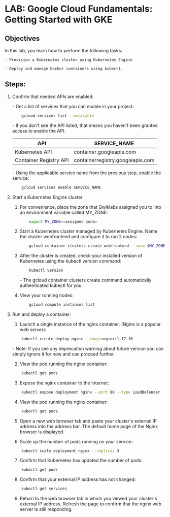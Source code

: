 # LAB: Google Cloud Fundamentals: Getting Started with GKE

## Objectives

In this lab, you learn how to perform the following tasks:

    - Provision a Kubernetes cluster using Kubernetes Engine.

    - Deploy and manage Docker containers using kubectl.

## Steps:

1.  Confirm that needed APIs are enabled:

    _-_ Get a list of services that you can enable in your project:

    ```bash
        gcloud services list --available
    ```

    _-_ If you don't see the API listed, that means you haven't been granted access to enable the API.

    | API                    | SERVICE_NAME                     |
    | ---------------------- | -------------------------------- |
    | Kubernetes API         | container.googleapis.com         |
    | Container Registry API | containerregistry.googleapis.com |

    _-_ Using the applicable service name from the previous step, enable the service:

    ```bash
        gcloud services enable SERVICE_NAME
    ```

2.  Start a Kubernetes Engine cluster

    1.  For convenience, place the zone that Qwiklabs assigned you to into an environment variable called MY_ZONE:

        ```bash
            export MY_ZONE=<assigned zone>
        ```

    2.  Start a Kubernetes cluster managed by Kubernetes Engine. Name the cluster webfrontend and configure it to run 2 nodes:

        ```bash
            gcloud container clusters create webfrontend --zone $MY_ZONE --num-nodes 2
        ```

    3.  After the cluster is created, check your installed version of Kubernetes using the kubectl version command:

        ```bash
            kubectl version
        ```

        _-_ The gcloud container clusters create command automatically authenticated kubectl for you.

    4.  View your running nodes:
        ```bash
            gcloud compute instances list
        ```

3.  Run and deploy a container:

    1.  Launch a single instance of the nginx container. (Nginx is a popular web server):

    ```bash
        kubectl create deploy nginx --image=nginx:1.17.10
    ```

    _-_ Note: If you see any deprecation warning about future version you can simply ignore it for now and can proceed further.

    2.  View the pod running the nginx container:

    ```bash
        kubectl get pods
    ```

    3.  Expose the nginx container to the Internet:

    ```bash
        kubectl expose deployment nginx --port 80 --type LoadBalancer
    ```

    4.  View the pod running the nginx container:

    ```bash
        kubectl get pods
    ```

    5.  Open a new web browser tab and paste your cluster's external IP address into the address bar. The default home page of the Nginx browser is displayed.

    6.  Scale up the number of pods running on your service:

    ```bash
        kubectl scale deployment nginx --replicas 3
    ```

    7.  Confirm that Kubernetes has updated the number of pods:

    ```bash
        kubectl get pods
    ```

    8. Confirm that your external IP address has not changed:

    ```bash
        kubectl get services
    ```

    9.  Return to the web browser tab in which you viewed your cluster's external IP address. Refresh the page to confirm that the nginx web server is still responding.
